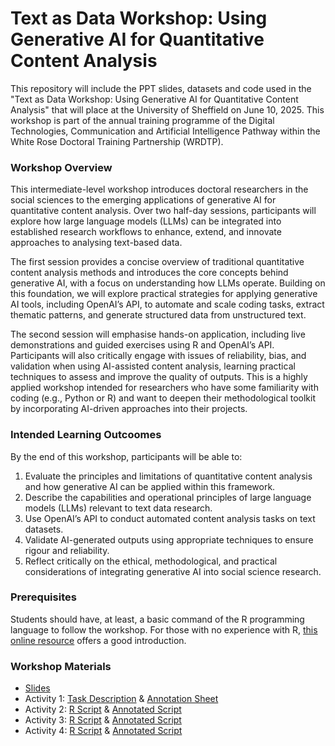# Text as Data Workshop: Using Generative AI for Quantitative Content Analysis

This repository will include the PPT slides, datasets and code used in the "Text as Data Workshop: Using Generative AI for Quantitative Content Analysis" that will place at the University of Sheffield on June 10, 2025. This workshop is part of the annual training programme of the Digital Technologies, Communication and Artificial Intelligence Pathway within the White Rose Doctoral Training Partnership (WRDTP).

### Workshop Overview

This intermediate-level workshop introduces doctoral researchers in the social sciences to the emerging applications of generative AI for quantitative content analysis. Over two half-day sessions, participants will explore how large language models (LLMs) can be integrated into established research workflows to enhance, extend, and innovate approaches to analysing text-based data.

The first session provides a concise overview of traditional quantitative content analysis methods and introduces the core concepts behind generative AI, with a focus on understanding how LLMs operate. Building on this foundation, we will explore practical strategies for applying generative AI tools, including OpenAI’s API, to automate and scale coding tasks, extract thematic patterns, and generate structured data from unstructured text.

The second session will emphasise hands-on application, including live demonstrations and guided exercises using R and OpenAI’s API. Participants will also critically engage with issues of reliability, bias, and validation when using AI-assisted content analysis, learning practical techniques to assess and improve the quality of outputs.
This is a highly applied workshop intended for researchers who have some familiarity with coding (e.g., Python or R) and want to deepen their methodological toolkit by incorporating AI-driven approaches into their projects.

### Intended Learning Outcoomes
By the end of this workshop, participants will be able to:
1. Evaluate the principles and limitations of quantitative content analysis and how generative AI can be applied within this framework.
2. Describe the capabilities and operational principles of large language models (LLMs) relevant to text data research.
3. Use OpenAI’s API to conduct automated content analysis tasks on text datasets.
4. Validate AI-generated outputs using appropriate techniques to ensure rigour and reliability.
5. Reflect critically on the ethical, methodological, and practical considerations of integrating generative AI into social science research.

### Prerequisites

Students should have, at least, a basic command of the R programming language to follow the workshop. For those with no experience with R, [this online resource](https://intro2r.com/) offers a good introduction.

### Workshop Materials
* [Slides](https://docs.google.com/presentation/d/1aL9MDwSZcK1vlz7oqTe2ovyvoFqsN18oL2QoiArt_BY/edit?usp=sharing)
* Activity 1: [Task Description](https://docs.google.com/document/d/1Pu0DTLJsbieRvCI_5RrkZZRwiOqn1KqOlHxkJCwbrro/edit?usp=sharing) & [Annotation Sheet](https://docs.google.com/spreadsheets/d/1YkWL0bWyyO9JyHt-IvTyff2vsLoRYMYOht5gW0KSVrM/copy)
* Activity 2: [R Script](https://drive.google.com/file/d/1BzPC5laSsXMS9Vk_dkuE-RfHPPMW86kt/view?usp=sharing) & [Annotated Script](https://drive.google.com/file/d/1GszQJC9tV4zCe77fJFwHzLKIEeOmm_vj/view?usp=sharing)
* Activity 3: [R Script](https://drive.google.com/file/d/1mX36wfaH2NkJXyirHLSjlx8eshtPAoNH/view?usp=sharing) & [Annotated Script](https://drive.google.com/file/d/1BPUmEmjR42BkbYb_jgb8VMJxRgV92t_J/view?usp=sharing)
* Activity 4: [R Script](https://drive.google.com/file/d/1SAPZhbXxI9MwcBsWu7yQ2r--js359oAy/view?usp=drive_link) & [Annotated Script](https://drive.google.com/file/d/1vojnAhdMJR62dyPxZTRM8HYVERZUeMYN/view?usp=sharing)
